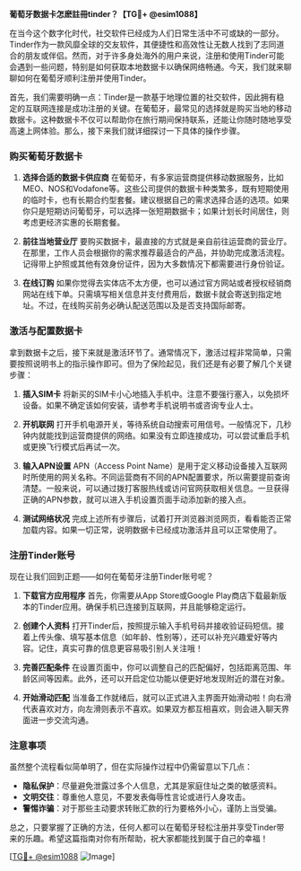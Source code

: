**葡萄牙数据卡怎麽註冊tinder？【TG💪+ @esim1088】**

在当今这个数字化时代，社交软件已经成为人们日常生活中不可或缺的一部分。Tinder作为一款风靡全球的交友软件，其便捷性和高效性让无数人找到了志同道合的朋友或伴侣。然而，对于许多身处海外的用户来说，注册和使用Tinder可能会遇到一些问题，特别是如何获取本地数据卡以确保网络畅通。今天，我们就来聊聊如何在葡萄牙顺利注册并使用Tinder。

首先，我们需要明确一点：Tinder是一款基于地理位置的社交软件，因此拥有稳定的互联网连接是成功注册的关键。在葡萄牙，最常见的选择就是购买当地的移动数据卡。这种数据卡不仅可以帮助你在旅行期间保持联系，还能让你随时随地享受高速上网体验。那么，接下来我们就详细探讨一下具体的操作步骤。

### 购买葡萄牙数据卡

1. **选择合适的数据卡供应商**
   在葡萄牙，有多家运营商提供移动数据服务，比如MEO、NOS和Vodafone等。这些公司提供的数据卡种类繁多，既有短期使用的临时卡，也有长期合约型套餐。建议根据自己的需求选择合适的选项。如果你只是短期访问葡萄牙，可以选择一张短期数据卡；如果计划长时间居住，则考虑更经济实惠的长期套餐。

2. **前往当地营业厅**
   要购买数据卡，最直接的方式就是亲自前往运营商的营业厅。在那里，工作人员会根据你的需求推荐最适合的产品，并协助完成激活流程。记得带上护照或其他有效身份证件，因为大多数情况下都需要进行身份验证。

3. **在线订购**
   如果你觉得去实体店不太方便，也可以通过官方网站或者授权经销商网站在线下单。只需填写相关信息并支付费用后，数据卡就会寄送到指定地址。不过，在线购买前务必确认配送范围以及是否支持国际邮寄。

### 激活与配置数据卡

拿到数据卡之后，接下来就是激活环节了。通常情况下，激活过程非常简单，只需要按照说明书上的指示操作即可。但为了保险起见，我们还是有必要了解几个关键步骤：

1. **插入SIM卡**
   将新买的SIM卡小心地插入手机中。注意不要强行塞入，以免损坏设备。如果不确定该如何安装，请参考手机说明书或咨询专业人士。

2. **开机联网**
   打开手机电源开关，等待系统自动搜索可用信号。一般情况下，几秒钟内就能找到运营商提供的网络。如果没有立即连接成功，可以尝试重启手机或更换飞行模式后再试一次。

3. **输入APN设置**
   APN（Access Point Name）是用于定义移动设备接入互联网时所使用的网关名称。不同运营商有不同的APN配置要求，所以需要提前查询清楚。一般来说，可以通过拨打客服热线或访问官网获取相关信息。一旦获得正确的APN参数，就可以进入手机设置页面手动添加新的接入点。

4. **测试网络状况**
   完成上述所有步骤后，试着打开浏览器浏览网页，看看能否正常加载内容。如果一切正常，说明数据卡已经成功激活并且可以正常使用了。

### 注册Tinder账号

现在让我们回到正题——如何在葡萄牙注册Tinder账号呢？

1. **下载官方应用程序**
   首先，你需要从App Store或Google Play商店下载最新版本的Tinder应用。确保手机已连接到互联网，并且能够稳定运行。

2. **创建个人资料**
   打开Tinder后，按照提示输入手机号码并接收验证码短信。接着上传头像、填写基本信息（如年龄、性别等），还可以补充兴趣爱好等内容。记住，真实可靠的信息更容易吸引别人关注哦！

3. **完善匹配条件**
   在设置页面中，你可以调整自己的匹配偏好，包括距离范围、年龄区间等因素。此外，还可以开启定位功能以便更好地发现附近的潜在对象。

4. **开始滑动匹配**
   当准备工作就绪后，就可以正式进入主界面开始滑动啦！向右滑代表喜欢对方，向左滑则表示不喜欢。如果双方都互相喜欢，则会进入聊天界面进一步交流沟通。

### 注意事项

虽然整个流程看似简单明了，但在实际操作过程中仍需留意以下几点：

- **隐私保护**：尽量避免泄露过多个人信息，尤其是家庭住址之类的敏感资料。
- **文明交往**：尊重他人意见，不要发表侮辱性言论或进行人身攻击。
- **警惕诈骗**：对于那些主动要求转账汇款的行为要格外小心，谨防上当受骗。

总之，只要掌握了正确的方法，任何人都可以在葡萄牙轻松注册并享受Tinder带来的乐趣。希望这篇指南对你有所帮助，祝大家都能找到属于自己的幸福！

[[TG💪+ @esim1088](https://t.me/s/esim1088) ![Image](https://i.postimg.cc/4NQfJmqS/Snipaste-2025-05-13-00-14-12.png)]